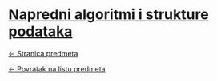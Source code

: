 # [Napredni algoritmi i strukture podataka](https://www.github.com/studosi-fer/NASP)
[<- Stranica predmeta](https://www.fer.unizg.hr/predmet/nasp)

[<- Povratak na listu predmeta](https://www.github.com/studosi/FER)